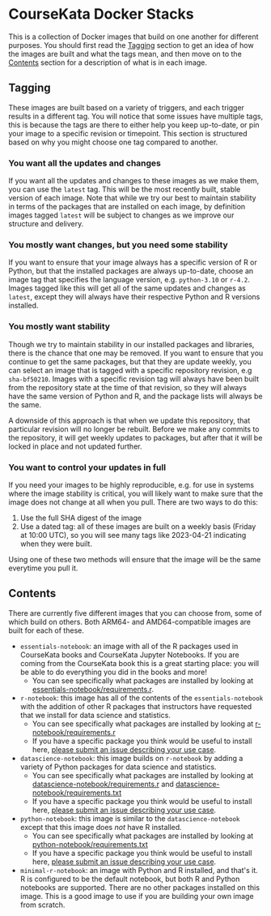 # CourseKata Docker Stacks

This is a collection of Docker images that build on one another for different purposes. You should first read the [Tagging](#tagging) section to get an idea of how the images are built and what the tags mean, and then move on to the [Contents](#contents) section for a description of what is in each image.

## Tagging

These images are built based on a variety of triggers, and each trigger results in a different tag. You will notice that some issues have multiple tags, this is because the tags are there to either help you keep up-to-date, or pin your image to a specific revision or timepoint. This section is structured based on why you might choose one tag compared to another.

### You want all the updates and changes

If you want all the updates and changes to these images as we make them, you can use the `latest` tag. This will be the most recently built, stable version of each image. Note that while we try our best to maintain stability in terms of the packages that are installed on each image, by definition images tagged `latest` will be subject to changes as we improve our structure and delivery.

### You mostly want changes, but you need some stability

If you want to ensure that your image always has a specific version of R or Python, but that the installed packages are always up-to-date, choose an image tag that specifies the language version, e.g. `python-3.10` or `r-4.2`. Images tagged like this will get all of the same updates and changes as `latest`, except they will always have their respective Python and R versions installed.

### You mostly want stability

Though we try to maintain stability in our installed packages and libraries, there is the chance that one may be removed. If you want to ensure that you continue to get the same packages, but that they are update weekly, you can select an image that is tagged with a specific repository revision, e.g `sha-bf50210`. Images with a specific revision tag will always have been built from the repository state at the time of that revision, so they will always have the same version of Python and R, and the package lists will always be the same.

A downside of this approach is that when we update this repository, that particular revision will no longer be rebuilt. Before we make any commits to the repository, it will get weekly updates to packages, but after that it will be locked in place and not updated further.

### You want to control your updates in full

If you need your images to be highly reproducible, e.g. for use in systems where the image stability is critical, you will likely want to make sure that the image does not change at all when you pull. There are two ways to do this:

1. Use the full SHA digest of the image
2. Use a dated tag: all of these images are built on a weekly basis (Friday at 10:00 UTC), so you will see many tags like 2023-04-21 indicating when they were built.

Using one of these two methods will ensure that the image will be the same everytime you pull it.

## Contents

There are currently five different images that you can choose from, some of which build on others. Both ARM64- and AMD64-compatible images are built for each of these.

- `essentials-notebook`: an image with all of the R packages used in CourseKata books and CourseKata Jupyter Notebooks. If you are coming from the CourseKata book this is a great starting place: you will be able to do everything you did in the books and more!
  - You can see specifically what packages are installed by looking at [essentials-notebook/requirements.r](essentials-notebook/requirements.r).
- `r-notebook`: this image has all of the contents of the `essentials-notebook` with the addition of other R packages that instructors have requested that we install for data science and statistics.
  - You can see specifically what packages are installed by looking at [r-notebook/requirements.r](r-notebook/requirements.r)
  - If you have a specific package you think would be useful to install here, [please submit an issue describing your use case](https://github.com/coursekata/docker-stacks/issues).
- `datascience-notebook`: this image builds on `r-notebook` by adding a variety of Python packages for data science and statistics.
  - You can see specifically what packages are installed by looking at [datascience-notebook/requirements.r](datascience-notebook/requirements.r) and [datascience-notebook/requirements.txt](datascience-notebook/requirements.txt)
  - If you have a specific package you think would be useful to install here, [please submit an issue describing your use case](https://github.com/coursekata/docker-stacks/issues).
- `python-notebook`: this image is similar to the `datascience-notebook` except that this image does *not* have R installed.
  - You can see specifically what packages are installed by looking at [python-notebook/requirements.txt](python-notebook/requirements.txt)
  - If you have a specific package you think would be useful to install here, [please submit an issue describing your use case](https://github.com/coursekata/docker-stacks/issues).
- `minimal-r-notebook`: an image with Python and R installed, and that's it. R is configured to be the default notebook, but both R and Python notebooks are supported. There are no other packages installed on this image. This is a good image to use if you are building your own image from scratch.
